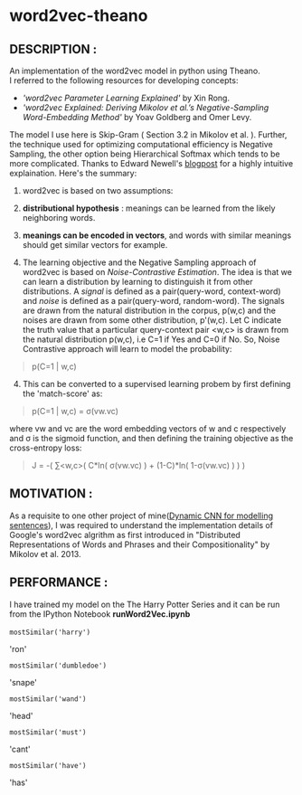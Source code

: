 # word2vec-theano
## DESCRIPTION : 
An implementation of the word2vec model in python using Theano.<br> 
I referred to the following resources for developing concepts:<br> 
<ul>
<li><i>'word2vec Parameter Learning Explained'</i> by Xin Rong.<br>
<li><i>'word2vec Explained: Deriving Mikolov et al.’s Negative-Sampling Word-Embedding Method'</i> by Yoav Goldberg and Omer Levy.</ul>
The model I use here is Skip-Gram ( Section 3.2 in Mikolov et al. ). Further, the technique used for optimizing computational efficiency is Negative Sampling, the other option being Hierarchical Softmax which tends to be more complicated. Thanks to Edward Newell's <a href="http://cgi.cs.mcgill.ca/~enewel3/posts/implementing-word2vec/">blogpost</a> for a highly intuitive explaination. Here's the summary:<br>

1. word2vec is based on two assumptions:

  1. **distributional hypothesis** : meanings can be learned from the likely neighboring words.

  2. **meanings can be encoded in vectors**, and words with similar meanings should get similar vectors for example.

2. The learning objective and the Negative Sampling approach of word2vec is based on _Noise-Contrastive Estimation_. The idea is that we can learn a distribution by learning to distinguish it from other distributions. A _signal_ is defined as a pair(query-word, context-word) and _noise_ is defined as a pair(query-word, random-word). The signals are drawn from the natural distribution in the corpus, p(w,c) and the noises are drawn from some other distribution, p'(w,c). Let C indicate the truth value that a particular query-context pair \<w,c> is drawn from the natural distribution p(w,c), i.e C=1 if Yes and C=0 if No. So, Noise Contrastive approach will learn to model the probability:
> p(C=1 | w,c)

4. This can be converted to a supervised learning probem by first defining the 'match-score' as:
> p(C=1 | w,c) = σ(vw.vc)

where vw and vc are the word embedding vectors of w and c respectively and σ is the sigmoid function, and then defining the training objective as the cross-entropy loss:
> J = -( ∑\<w,c>( C\*ln( σ(vw.vc) ) + (1-C)\*ln( 1-σ(vw.vc) ) ) ) 

## MOTIVATION :
As a requisite to one other project of mine(<a href='https://github.com/hritik25/Dynamic-CNN-for-Modelling-Sentences/'>Dynamic CNN for modelling sentences</a>), I was required to understand the implementation details of Google's word2vec algrithm as first introduced in "Distributed Representations of Words and Phrases and their Compositionality" by Mikolov et al. 2013.
<br>
## PERFORMANCE :
I have trained my model on the The Harry Potter Series and it can be run from the IPython Notebook <b>runWord2Vec.ipynb</b>
<br><br>
`mostSimilar('harry')`

'ron'

`mostSimilar('dumbledoe')`

'snape'

`mostSimilar('wand')`

'head'

`mostSimilar('must')`

'cant'

`mostSimilar('have')`

'has'
